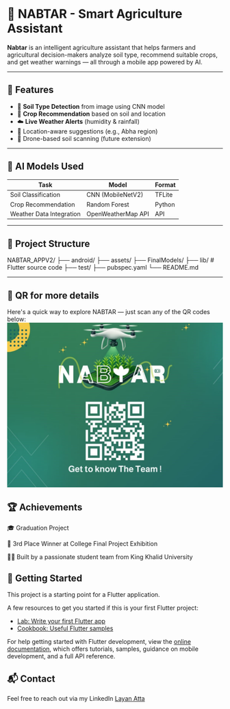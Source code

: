 # 🌱 NABTAR - Smart Agriculture Assistant

**Nabtar** is an intelligent agriculture assistant that helps farmers and agricultural decision-makers analyze soil type, recommend suitable crops, and get weather warnings — all through a mobile app powered by AI.

---

## 📱 Features

- 🧠 **Soil Type Detection** from image using CNN model
- 🌾 **Crop Recommendation** based on soil and location
- ☁️ **Live Weather Alerts** (humidity & rainfall)
- 📍 Location-aware suggestions (e.g., Abha region)
- 🚁 Drone-based soil scanning (future extension)

---

## 🧠 AI Models Used

| Task                  | Model          | Format    |
|-----------------------|----------------|-----------|
| Soil Classification   | CNN (MobileNetV2) | TFLite |
| Crop Recommendation   | Random Forest     | Python  |
| Weather Data Integration | OpenWeatherMap API | API |

---

## 📂 Project Structure
NABTAR_APPV2/
├── android/
├── assets/
├── FinalModels/
├── lib/ # Flutter source code
├── test/
├── pubspec.yaml
└── README.md


---
## 📸 QR for more details
Here's a quick way to explore NABTAR — just scan any of the QR codes below:
![Nabtar QR](Image.jpeg)
## 🏆 Achievements
🎓 Graduation Project

🥉 3rd Place Winner at College Final Project Exhibition

👩‍💻 Built by a passionate student team from King Khalid University


## 🚀 Getting Started

This project is a starting point for a Flutter application.

A few resources to get you started if this is your first Flutter project:

- [Lab: Write your first Flutter app](https://docs.flutter.dev/get-started/codelab)
- [Cookbook: Useful Flutter samples](https://docs.flutter.dev/cookbook)

For help getting started with Flutter development, view the
[online documentation](https://docs.flutter.dev/), which offers tutorials,
samples, guidance on mobile development, and a full API reference.

## 📬 Contact
Feel free to reach out via my LinkedIn
[Layan Atta](https://www.linkedin.com/in/layan-atta)

